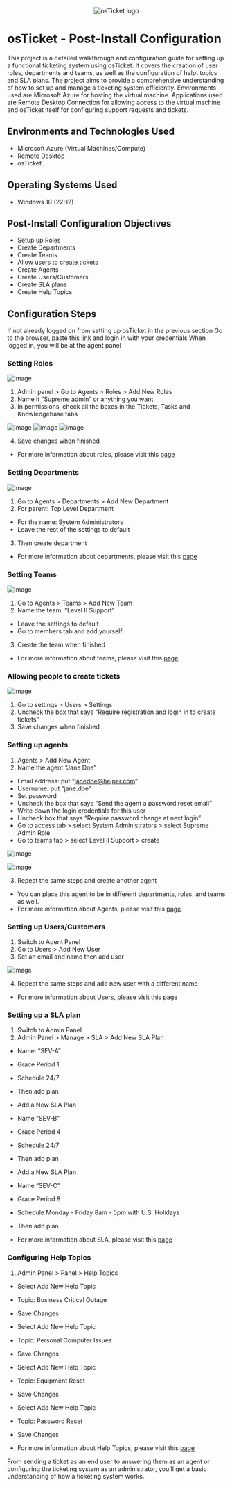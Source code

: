 <p align="center">
<img src="https://i.imgur.com/Clzj7Xs.png" alt="osTicket logo"/>
</p>

<h1>osTicket - Post-Install Configuration</h1>
This project is a detailed walkthrough and configuration guide for setting up a functional ticketing system using osTicket. It covers the creation of user roles, departments and teams, as well as the configuration of helpt topics and SLA plans. The project aims to provide a comprehensive understanding of how to set up and manage a ticketing system efficiently. Environments used are Microsoft Azure for hosting the virtual machine. Applications used are Remote Desktop Connection for allowing access to the virtual machine and osTicket itself for configuring support requests and tickets. 
<br />




<h2>Environments and Technologies Used</h2>

- Microsoft Azure (Virtual Machines/Compute)
- Remote Desktop
- osTicket

<h2>Operating Systems Used </h2>

- Windows 10</b> (22H2)

<h2>Post-Install Configuration Objectives</h2>

- Setup up Roles
- Create Departments
- Create Teams
- Allow users to create tickets
- Create Agents
- Create Users/Customers
- Create SLA plans
- Create Help Topics

<h2>Configuration Steps</h2>

If not already logged on from setting up osTicket in the previous section 
Go to the browser, paste this [link](http://localhost/osTicket/scp/login.php) and login in with your credentials 
When logged in, you will be at the agent panel 

### Setting Roles 

![image](https://github.com/adrianbautista0/post-install-config/assets/142345957/2caf34c7-9c66-4fb8-a1e5-eccfb9ce8bb7)


1. Admin panel > Go to Agents > Roles > Add New Roles
2. Name it “Supreme admin” or anything you want 
3. In permissions, check all the boxes in the Tickets, Tasks and Knowledgebase tabs 

![image](https://github.com/adrianbautista0/post-install-config/assets/142345957/f08eaf3c-2caf-4a9c-af94-328c4a663058)
![image](https://github.com/adrianbautista0/post-install-config/assets/142345957/3321a0d2-f6c7-4851-8ebf-3916c803c2d0)
![image](https://github.com/adrianbautista0/post-install-config/assets/142345957/4c8d277e-c3b2-48ef-b341-81022d324137)




4. Save changes when finished 
- For more information about roles, please visit this [page](https://docs.osticket.com/en/latest/Admin/Agents/Roles.html)

### Setting Departments  

![image](https://github.com/adrianbautista0/post-install-config/assets/142345957/003f1004-efa5-48bc-add5-14c825d8ca77)


1. Go to Agents > Departments > Add New Department 
2. For parent: Top Level Department 
- For the name: System Administrators 
- Leave the rest of the settings to default 
3. Then create department
- For more information about departments, please visit this [page](https://docs.osticket.com/en/latest/Admin/Agents/Departments.html)

### Setting Teams 

![image](https://github.com/adrianbautista0/post-install-config/assets/142345957/a122aa76-a46a-4ede-8555-2ab3b7b1427b)


1. Go to Agents > Teams > Add New Team 
2. Name the team: “Level II Support” 
- Leave the settings to default 
- Go to members tab and add yourself 
3. Create the team when finished
- For more information about teams, please visit this [page](https://docs.osticket.com/en/latest/Admin/Agents/Teams.html)

### Allowing people to create tickets 

![image](https://github.com/adrianbautista0/post-install-config/assets/142345957/6f74be62-ac6d-46d5-be9d-f16684633493)


1. Go to settings > Users > Settings 
2. Uncheck the box that says “Require registration and login in to create tickets” 
3. Save changes when finished 


### Setting up agents 
1. Agents > Add New Agent 
2. Name the agent “Jane Doe”
- Email address: put “janedoe@helper.com”
- Username: put “jane.doe”
- Set password 
- Uncheck the box that says “Send the agent a password reset email” 
- Write down the login credentials for this user 
- Uncheck box that says “Require password change at next login”
- Go to access tab > select System Administrators > select Supreme Admin Role 
- Go to teams tab > select Level II Support > create 

![image](https://github.com/adrianbautista0/post-install-config/assets/142345957/d91d5cbe-94d9-4983-b641-55303b04bc81)

![image](https://github.com/adrianbautista0/post-install-config/assets/142345957/e0744d19-499d-4ceb-8343-d4706568f508)


3. Repeat the same steps and create another agent 
- You can place this agent to be in different departments, roles, and teams as well. 
- For more information about Agents, please visit this [page](https://docs.osticket.com/en/latest/Admin/Agents/Agents.html)



### Setting up Users/Customers 
1. Switch to Agent Panel 
2. Go to Users > Add New User
3. Set an email and name then add user 

![image](https://github.com/adrianbautista0/post-install-config/assets/142345957/0ed4e550-fc6a-48f4-a9b8-e3dabcf5a3cf)


4. Repeat the same steps and add new user with a different name
- For more information about Users, please visit this [page](https://docs.osticket.com/en/latest/Agent/Users/User%20Directory.html) 

### Setting up a SLA plan
1. Switch to Admin Panel 
2. Admin Panel > Manage > SLA > Add New SLA Plan 
- Name: “SEV-A”
- Grace Period 1
- Schedule 24/7
- Then add plan

- Add a New SLA Plan
- Name “SEV-B”
- Grace Period 4 
- Schedule 24/7
- Then add plan

- Add a New SLA Plan
- Name “SEV-C”
- Grace Period 8 
- Schedule Monday - Friday 8am - 5pm with U.S. Holidays 
- Then add plan
- For more information about SLA, please visit this [page](https://docs.osticket.com/en/latest/Admin/Manage/SLA%20Plans.html) 

### Configuring Help Topics 
1. Admin Panel > Panel > Help Topics 
- Select Add New Help Topic 
- Topic: Business Critical Outage 
- Save Changes 


- Select Add New Help Topic 
- Topic: Personal Computer Issues 
- Save Changes 


- Select Add New Help Topic 
- Topic: Equipment Reset 
- Save Changes 


- Select Add New Help Topic 
- Topic: Password Reset
- Save Changes 

- For more information about Help Topics, please visit this [page](https://docs.osticket.com/en/latest/Admin/Manage/Help%20Topic.html) 

From sending a ticket as an end user to answering them as an agent or configuring the ticketing system as an administrator, you’ll get a basic understanding of how a ticketing system works.

